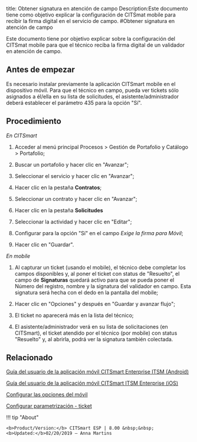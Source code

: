 title: Obtener signatura en atención de campo
Description:Este documento tiene como objetivo explicar la configuración de CITSmat mobile para recibir la firma digital en el servicio de campo.
#Obtener signatura en atención de campo

Este documento tiene por objetivo explicar sobre la configuración del CITSmat
mobile para que el técnico reciba la firma digital de un validador en atención
de campo.

Antes de empezar
----------------

Es necesario instalar previamente la aplicación CITSmart mobile en el
dispositivo móvil. Para que el técnico en campo, pueda ver tickets sólo
asignados a él/ella en su lista de solicitudes, el asistente/administrador
deberá establecer el parámetro 435 para la opción "Sí".

Procedimiento
-------------

*En CITSmart*

1.  Acceder al menú principal Procesos \> Gestión de Portafolio y Catálogo \>
    Portafolio;

2.  Buscar un portafolio y hacer clic en "Avanzar";

3.  Seleccionar el servicio y hacer clic en "Avanzar";

4.  Hacer clic en la pestaña **Contratos**;

5.  Seleccionar un contrato y hacer clic en "Avanzar";

6.  Hacer clic en la pestaña **Solicitudes**

7.  Seleccionar la actividad y hacer clic en "Editar";

8.  Configurar para la opción "Sí" en el campo *Exige la firma para Móvil*;

9.  Hacer clic en "Guardar".

*En mobile*

1.  Al capturar un ticket (usando el mobile), el técnico debe completar los
    campos disponibles y, al poner el ticket con status de "Resuelto", el campo
    de **Signaturas** quedará activo para que se pueda poner el Número del
    registro, nombre y la signatura del validador en campo. Esta signatura será
    hecha con el dedo en la pantalla del mobile;

2.  Hacer clic en "Opciones" y después en "Guardar y avanzar flujo";

3.  El ticket no aparecerá más en la lista del técnico;

4.  El asistente/administrador verá en su lista de solicitaciones (en CITSmart),
    el ticket atendido por el técnico (por mobile) con status "Resuelto" y, al
    abrirla, podrá ver la signatura también colectada.
    

Relacionado
----------

[Guía del usuario de la aplicación móvil CITSmart Enterprise ITSM (Android)](/es-es/citsmart-esp-8/additional-features/mobile-and-field-service/apps/citsmart-app-android.html)

[Guía del usuario de la aplicación móvil CITSmart ITSM Enterprise (iOS)](/es-es/citsmart-esp-8/additional-features/mobile-and-field-service/apps/citsmart-app-ios.html)

[Configurar las opciones del móvil](/es-es/citsmart-esp-8/additional-features/mobile-and-field-service/configuration/configure-mobile-options.html)

[Configurar parametrización - ticket](/es-es/citsmart-esp-8/platform-administration/parameters-list/configure-parametrization-ticket.html)


!!! tip "About"

    <b>Product/Version:</b> CITSmart ESP | 8.00 &nbsp;&nbsp;
    <b>Updated:</b>02/20/2019 – Anna Martins
